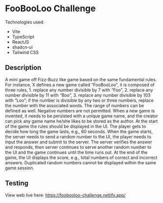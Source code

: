# FooBooLoo Challenge
Technologies used:
- Vite
- TypeScript
- ReactJS
- shadcn-ui
- Tailwind CSS

## Description
A mini game off Fizz-Buzz like game based on the same fundamental rules. For instance, X defines a new game called “FooBooLoo”, it is composed of three rules, 1. replace any number divisible by 7 with “Foo”, 2. replace any number divisible by 11 with “Boo”, 3. replace any number divisible by 103 with “Loo”; if the number is divisible by any two or three numbers, replace the number with the associated words. The range of numbers can be defined as well. Negative numbers are not permitted. When a new game is invented, it needs to be persisted with a unique game name, and the creator can pick any game name he/she likes to be stored as the author.
At the start of the game the rules should be displayed in the UI. The player gets to decide how long the game lasts, e.g., 60 seconds. When the game starts, the server needs to send a random number to the UI, the player needs to input the answer and submit to the server. The server verifies the answer and responds, then server continues to serve another random number to the UI and the game continues until the time runs out. At the end of the game, the UI displays the score, e.g., total numbers of correct and incorrect answers. Duplicated random numbers cannot be displayed within the same game session.

## Testing
View web live here: https://foobooloo-challenge.netlify.app/
